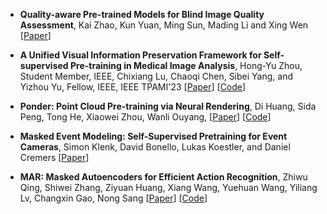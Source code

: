 

* **Quality-aware Pre-trained Models for Blind Image Quality Assessment**, Kai Zhao, Kun Yuan, Ming Sun, Mading Li and Xing Wen 
[[Paper](https://arxiv.org/pdf/2303.00521.pdf)]

* **A Unified Visual Information Preservation Framework for Self-supervised Pre-training in Medical Image Analysis**, Hong-Yu Zhou, Student Member, IEEE, Chixiang Lu, Chaoqi Chen, Sibei Yang, and Yizhou Yu, Fellow, IEEE, IEEE TPAMI'23
[[Paper](https://arxiv.org/pdf/2301.00772.pdf)] 
[[Code](https://github.com/RL4M/PCRLv2)]

* **Ponder: Point Cloud Pre-training via Neural Rendering**, Di Huang, Sida Peng, Tong He, Xiaowei Zhou, Wanli Ouyang, 
[[Paper](https://arxiv.org/pdf/2301.00157.pdf)]
[[Code](https://dihuangdh.github.io/ponder/)]

* **Masked Event Modeling: Self-Supervised Pretraining for Event Cameras**, Simon Klenk, David Bonello, Lukas Koestler, and Daniel Cremers 
[[Paper](https://arxiv.org/pdf/2212.10368.pdf)]

* **MAR: Masked Autoencoders for Efficient Action Recognition**, Zhiwu Qing, Shiwei Zhang, Ziyuan Huang, Xiang Wang, Yuehuan Wang, Yiliang Lv, Changxin Gao, Nong Sang 
[[Paper](https://arxiv.org/pdf/2207.11660.pdf)] 
[[Code](https://github.com/alibaba-mmai-research/Masked-Action-Recognition)] 



